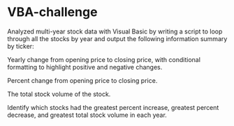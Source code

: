 # VBA-challenge
Analyzed multi-year stock data with Visual Basic by writing a script to loop through all the stocks by year and output the following information summary by ticker:
 
  Yearly change from opening price to closing price, with conditional formatting to highlight positive and negative changes.

  Percent change from opening price to closing price.

  The total stock volume of the stock.
  
  Identify which stocks had the greatest percent increase, greatest percent decrease, and greatest total stock volume in each year. 
